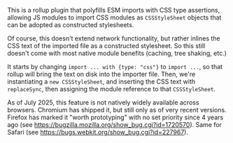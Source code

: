 This is a rollup plugin that polyfills ESM imports with CSS type assertions, allowing JS modules to import CSS modules as `CSSStyleSheet` objects that can be adopted as constructed stylesheets.

Of course, this doesn't extend network functionality, but rather inlines the CSS text of the imported file as a constructed stylesheet. So this still doesn't come with most native module benefits (caching, tree shaking, etc.)

It starts by changing `import ... with {type: "css"}` to `import ...`, so that rollup will bring the text on disk into the importer file. Then, we're instantiating a `new CSSStyleSheet`, and inserting the CSS text with `replaceSync`, then assigning the module reference to that `CSSStyleSheet`.

As of July 2025, this feature is not natively widely available across browsers. Chromium has shipped it, but still only as of very recent versions. Firefox has marked it "worth prototyping" with no set priority since 4 years ago (see https://bugzilla.mozilla.org/show_bug.cgi?id=1720570). Same for Safari (see https://bugs.webkit.org/show_bug.cgi?id=227967).
